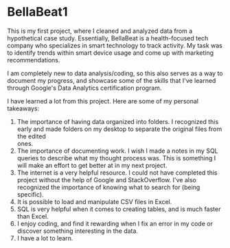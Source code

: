 # BellaBeat1
This is my first project, where I cleaned and analyzed data from a hypothetical case study. Essentially, BellaBeat is a health-focused tech company who specializes in smart technology to track activity. My task was to identify trends within smart device usage and come up with marketing recommendations.

I am completely new to data analysis/coding, so this also serves as a way to document my progress, and showcase some of the skills that I've learned through Google's Data Analytics certification program.

I have learned a lot from this project. Here are some of my personal takeaways:
  1. The importance of having data organized into folders. I recognized this early and made folders on my desktop to separate the original files from the edited    
     ones.
  3. The importance of documenting work. I wish I made a notes in my SQL queries to describe what my thought process was. This is something I will make an effort to      get better at in my next project.
  4. The internet is a very helpful resource. I could not have completed this project without the help of Google and StackOverflow. I've also recognized the    importance of knowing what to search for (being specific).
  5. It is possible to load and manipulate CSV files in Excel.
  6. SQL is very helpful when it comes to creating tables, and is much faster than Excel.
  7. I enjoy coding, and find it rewarding when I fix an error in my code or discover something interesting in the data.
  8. I have a lot to learn. 
    
